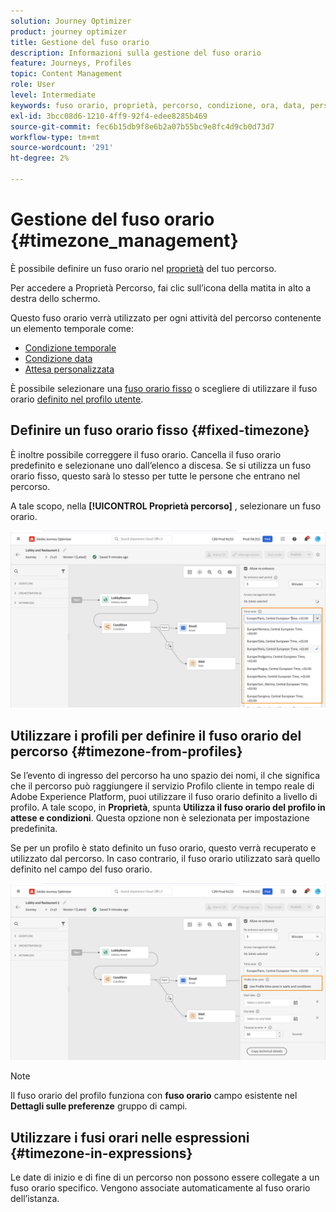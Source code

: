 ```yaml
---
solution: Journey Optimizer
product: journey optimizer
title: Gestione del fuso orario
description: Informazioni sulla gestione del fuso orario
feature: Journeys, Profiles
topic: Content Management
role: User
level: Intermediate
keywords: fuso orario, proprietà, percorso, condizione, ora, data, personalizzato
exl-id: 3bcc08d6-1210-4ff9-92f4-edee8285b469
source-git-commit: fec6b15db9f8e6b2a07b55bc9e8fc4d9cb0d73d7
workflow-type: tm+mt
source-wordcount: '291'
ht-degree: 2%

---
```


# Gestione del fuso orario {#timezone_management}

È possibile definire un fuso orario nel [proprietà](../building-journeys/journey-properties.md#timezone) del tuo percorso.

Per accedere a Proprietà Percorso, fai clic sull’icona della matita in alto a destra dello schermo.

Questo fuso orario verrà utilizzato per ogni attività del percorso contenente un elemento temporale come:

* [Condizione temporale](../building-journeys/condition-activity.md#time_condition)
* [Condizione data](../building-journeys/condition-activity.md#date_condition)
* [Attesa personalizzata](../building-journeys/wait-activity.md#custom)

<!--
* [Fixed date wait](../building-journeys/wait-activity.md#fixed_date)
-->

È possibile selezionare una [fuso orario fisso](#fixed-timezone) o scegliere di utilizzare il fuso orario [definito nel profilo utente](#timezone-from-profiles).

## Definire un fuso orario fisso {#fixed-timezone}

È inoltre possibile correggere il fuso orario. Cancella il fuso orario predefinito e selezionane uno dall’elenco a discesa. Se si utilizza un fuso orario fisso, questo sarà lo stesso per tutte le persone che entrano nel percorso.

A tale scopo, nella **[!UICONTROL Proprietà percorso]** , selezionare un fuso orario.

![](assets/journey72.png)

## Utilizzare i profili per definire il fuso orario del percorso {#timezone-from-profiles}

Se l’evento di ingresso del percorso ha uno spazio dei nomi, il che significa che il percorso può raggiungere il servizio Profilo cliente in tempo reale di Adobe Experience Platform, puoi utilizzare il fuso orario definito a livello di profilo. A tale scopo, in **Proprietà**, spunta **Utilizza il fuso orario del profilo in attese e condizioni**. Questa opzione non è selezionata per impostazione predefinita.

Se per un profilo è stato definito un fuso orario, questo verrà recuperato e utilizzato dal percorso. In caso contrario, il fuso orario utilizzato sarà quello definito nel campo del fuso orario.

![](assets/journey73.png)

>[!NOTE]
>
>Il fuso orario del profilo funziona con **fuso orario** campo esistente nel **Dettagli sulle preferenze** gruppo di campi.

## Utilizzare i fusi orari nelle espressioni {#timezone-in-expressions}

Le date di inizio e di fine di un percorso non possono essere collegate a un fuso orario specifico. Vengono associate automaticamente al fuso orario dell’istanza.
